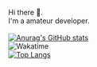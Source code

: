 Hi there 👋.  
I'm a amateur developer.
<br>
<br>
[![Anurag's GitHub stats](https://github-readme-stats.vercel.app/api?username=Blank038&count_private=true&theme=graywhite&show_icons=true)](https://github.com/Blank038)  
![Wakatime](https://github-readme-stats.vercel.app/api/wakatime?username=Blank038&layout=compact)  
[![Top Langs](https://github-readme-stats.vercel.app/api/top-langs/?username=Blank038&layout=compact&theme=graywhite)](https://github.com/Blank038)
